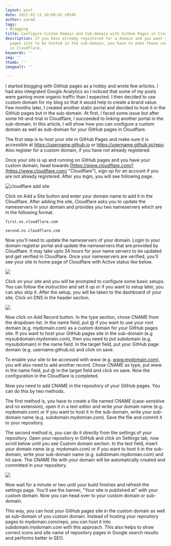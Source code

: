 ```yaml
---
layout: post
date: 2021-02-11 19:09:42 +0545
author: sarad
tags:
- Blogging
title: Configure Custom Domain and Sub-domain with GitHub Pages in Cloudflare
description: If you have already registered for a domain and you want your GitHub
  pages site to be hosted in the sub-domain, you have to make these configurations
  in Cloudflare.
keywords: ''
img: ''
thumb: ''
imagealt: ''

---
```

I started blogging with GitHub pages as a hobby and wrote few articles. I had also integrated Google Analytics so I noticed that some of my posts were gaining more organic traffic than I expected. I then decided to use custom domain for my blog so that it would help to create a brand value. Few months later, I created another static portal and decided to host it in the GitHub pages but in the sub-domain. At first, I faced some issue but after some hit-and-trial in Cloudflare, I succeeded to linking another portal in the sub-domain. In this article, I will show how you can configure a custom domain as well as sub-domian for your GitHub pages in Cloudflare.

The first step is to host your site in GitHub Pages and make sure it is accessible at https://username.github.io or https://username.github.io/repo. Also register for a custom domain, if you have not already registered.

Once your site is up and running on GitHub pages and you have your custom domain, head towards [https://www.cloudflare.com/](https://www.cloudflare.com/ "Cloudflare"), sign up for an account if you are not already registered. After you login, you will see following page.

![cloudflare add site](https://res.cloudinary.com/ictsolved/image/upload/v1613057705/blog/cloudflare-home_s0cjs4.png "cloudflare add site")

Click on Add a Site button and enter your domain name to add it in the Cloudflare. After adding the site, Cloudflare asks you to update the nameservers in your domain and provides you two nameservers which are in the following format.

    first.ns.cloudflare.com

    second.ns.cloudflare.com

Now you'll need to update the nameservers of your domain. Login to your domain registrar portal and update the nameservers that are provided by Cloudflare. It may take upto 24 hours for your name servers to be updated and get verified in Cloudflare. Once your nameservers are verified, you'll see your site in home page of Cloudflare with Active status like below.

![](https://res.cloudinary.com/ictsolved/image/upload/v1613060821/blog/ictsolved_20210211221153_nsj1je.png)

Click on your site and you will be prompted to configure some basic setups. You can follow the instruction and set it up or if you want to setup later, you can also skip it. After the setup, you will be taken to the dashboard of your site. Click on DNS in the header section.

![](https://res.cloudinary.com/ictsolved/image/upload/v1613061579/blog/ictsolved_20210211222337_mneeq6.png)

Now click on Add Record button. In the type section, chose CNAME from the dropdown list. In the name field, put @ if you want to use your root domain (e.g. mydomain.com) as a custom domain for your GitHub pages site. If you want to host your GitHub pages site in the sub-domain (e.g mysubdomain.mydomain.com), then you need to put subdomain (e.g. mysubdomain) in the name field. In the target field, put your GitHub page domain (e.g. username.github.io) and click on save.

To enable your site to be accessed with www (e.g. www.mydomain.com), you will also need to add another record. Chose CNAME as type, put www in the name field, put @ in the target field and click on save. Now the configuration in the Cloudflare is completed.

Now you need to add CNAME in the repository of your GitHub pages. You can do this by two methods.

The first method is, you have to create a file named CNAME (case-sensitive and no extension), open it in a text editor and write your domain name (e.g. mydomain.com) or if you want to host it in the sub-domain, write your sub-domain name (e.g. subdomain.mydomian.com). Save the file and commit it to your repository.

The second method is, you can do it directly from the settings of your repository. Open your repository in GitHub and click on Settings tab, now scroll below until you see Custom domain section. In the text field, insert your domain name (e.g. mydomain.com) or if you want to host it in the sub-domain, write your sub-domain name (e.g. subdomain.mydomian.com) and hit save. The CNAME file with your domain will be automatically created and committed in your repository.

![](https://res.cloudinary.com/ictsolved/image/upload/v1613063095/blog/ictsolved_20210211224946_sazjpy.png)

Now wait for a minute or two until your build finishes and refresh the settings page. You'll see the banner, "Your site is published at" with your custom domain. Now you can head over to your custom domain or sub-domain.

This way, you can host your GitHub pages site in the custom domain as well as sub-domain of you custom domain. Instead of hosting your repository pages to mydomain.com/repo, you can host it into subdomain.mydomain.com with this approach. This also helps to show correct icons and site name of repository pages in Google search results and performs better in SEO.